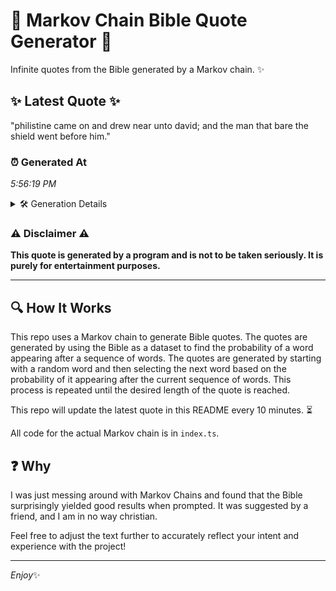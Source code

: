 # 📖 Markov Chain Bible Quote Generator 📖

Infinite quotes from the Bible generated by a Markov chain. ✨

## ✨ Latest Quote ✨
"philistine came on and drew near unto david; and the man that bare the shield went before him."

### ⏰ Generated At
*5:56:19 PM*

<details>
    <summary>🛠️ Generation Details</summary>
    <p>
        <strong>🌱 Seed:</strong> philistine<br>
        <strong>🔄 Iterations:</strong> 17<br>
        <strong>📜 Context History:</strong><br>[ philistine ]: came<br>[ philistine, came ]: on<br>[ philistine, came, on ]: and<br>[ philistine, came, on, and ]: drew<br>[ philistine, came, on, and, drew ]: near<br>[ philistine, came, on, and, drew, near ]: unto<br>[ came, on, and, drew, near, unto ]: david;<br>[ on, and, drew, near, unto, david; ]: and<br>[ and, drew, near, unto, david;, and ]: the<br>[ drew, near, unto, david;, and, the ]: man<br>[ near, unto, david;, and, the, man ]: that<br>[ unto, david;, and, the, man, that ]: bare<br>[ david;, and, the, man, that, bare ]: the<br>[ and, the, man, that, bare, the ]: shield<br>[ the, man, that, bare, the, shield ]: went<br>[ man, that, bare, the, shield, went ]: before<br>[ that, bare, the, shield, went, before ]: him.<br>
    </p>
</details>

### ⚠️ Disclaimer ⚠️
**This quote is generated by a program and is not to be taken seriously. It is purely for entertainment purposes.**

---

## 🔍 How It Works

This repo uses a Markov chain to generate Bible quotes. The quotes are generated by using the Bible as a dataset to find the probability of a word appearing after a sequence of words. The quotes are generated by starting with a random word and then selecting the next word based on the probability of it appearing after the current sequence of words. This process is repeated until the desired length of the quote is reached.

This repo will update the latest quote in this README every 10 minutes. ⏳

All code for the actual Markov chain is in `index.ts`.

## ❓ Why

I was just messing around with Markov Chains and found that the Bible surprisingly yielded good results when prompted. 
It was suggested by a friend, and I am in no way christian.

Feel free to adjust the text further to accurately reflect your intent and experience with the project!

---

*Enjoy*✨
